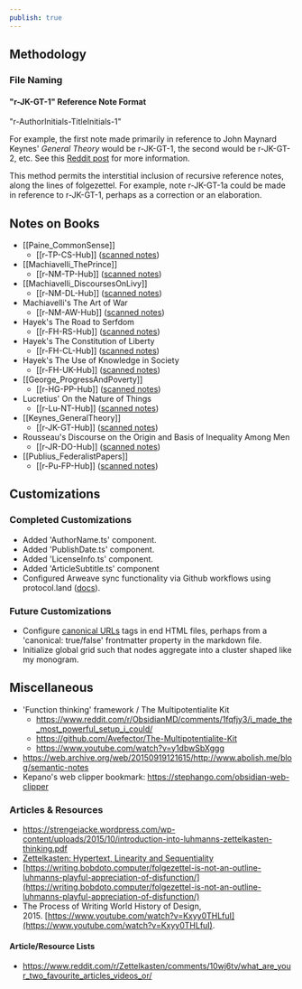 ```yaml
---
publish: true
---
```


## Methodology
### File Naming

#### "r-JK-GT-1" Reference Note Format

"r-AuthorInitials-TitleInitials-1"

For example, the first note made primarily in reference to John Maynard Keynes' _General Theory_ would be r-JK-GT-1, the second would be r-JK-GT-2, etc. See this [Reddit post](https://www.reddit.com/r/Zettelkasten/comments/1f8hap4/how_i_give_ids_to_my_reference_notes/) for more information.

This method permits the interstitial inclusion of recursive reference notes, along the lines of folgezettel. For example, note r-JK-GT-1a could be made in reference to r-JK-GT-1, perhaps as a correction or an elaboration.
## Notes on Books

- [[Paine_CommonSense]]
	- [[r-TP-CS-Hub]] ([scanned notes](https://app.ardrive.io/#/file/37f0b454-27ef-43a4-9691-971b14bfef35/view))
- [[Machiavelli_ThePrince]]
	- [[r-NM-TP-Hub]] ([scanned notes](https://app.ardrive.io/#/file/ef27fff7-e813-4a46-8673-4f121190415c/view))
- [[Machiavelli_DiscoursesOnLivy]]
	- [[r-NM-DL-Hub]] ([scanned notes](https://app.ardrive.io/#/file/aa34741e-109a-44a3-b45e-5987ba8540f9/view))
- Machiavelli's The Art of War
	- [[r-NM-AW-Hub]] ([scanned notes](https://app.ardrive.io/#/file/ee2a3695-37b7-435d-9448-6bbdb6b40b33/view))
- Hayek's The Road to Serfdom
	- [[r-FH-RS-Hub]] ([scanned notes](https://app.ardrive.io/#/file/32b1dd3c-c1c3-453e-97e3-1de99b51f31a/view))
- Hayek's The Constitution of Liberty
	- [[r-FH-CL-Hub]] ([scanned notes](https://app.ardrive.io/#/file/4ab5c166-19e4-47be-b49e-a782158d34b6/view))
- Hayek's The Use of Knowledge in Society
	- [[r-FH-UK-Hub]] ([scanned notes](https://app.ardrive.io/#/file/94219817-8498-450f-9ad6-e575a70954a9/view))
- [[George_ProgressAndPoverty]]
	- [[r-HG-PP-Hub]] ([scanned notes](https://app.ardrive.io/#/file/6ded2432-4be8-4d22-9042-9058a8157bae/view))
- Lucretius' On the Nature of Things
	- [[r-Lu-NT-Hub]] ([scanned notes](https://app.ardrive.io/#/file/67854654-f077-43c8-bf95-ad43ee238a7c/view))
- [[Keynes_GeneralTheory]]
	- [[r-JK-GT-Hub]] ([scanned notes](https://app.ardrive.io/#/file/a8b10b15-dad2-4bad-bf7c-72c76fc94edd/view))
- Rousseau's Discourse on the Origin and Basis of Inequality Among Men
	- [[r-JR-DO-Hub]] ([scanned notes](https://app.ardrive.io/#/file/9aa862f5-0340-4281-a21b-e4858d069c42/view))
- [[Publius_FederalistPapers]]
	- [[r-Pu-FP-Hub]] ([scanned notes](https://app.ardrive.io/#/file/7d04009d-ba6e-40e6-a5dd-3ee9e2afc2fe/view))


## Customizations

### Completed Customizations

- Added 'AuthorName.ts' component.
- Added 'PublishDate.ts' component.
- Added 'LicenseInfo.ts' component.
- Added 'ArticleSubtitle.ts' component
- Configured Arweave sync functionality via Github workflows using protocol.land ([docs](https://docs.protocol.land/working-with-repositories/import-a-repository-from-github)).

### Future Customizations

- Configure [canonical URLs](https://www.semrush.com/blog/canonical-url-guide/) tags in end HTML files, perhaps from a 'canonical: true/false' frontmatter property in the markdown file.
- Initialize global grid such that nodes aggregate into a cluster shaped like my monogram.

## Miscellaneous

- 'Function thinking' framework / The Multipotentialite Kit
	- https://www.reddit.com/r/ObsidianMD/comments/1fqfjy3/i_made_the_most_powerful_setup_i_could/
	- https://github.com/Avefector/The-Multipotentialite-Kit
	- https://www.youtube.com/watch?v=y1dbwSbXggg
- https://web.archive.org/web/20150919121615/http://www.abolish.me/blog/semantic-notes
- Kepano's web clipper bookmark: https://stephango.com/obsidian-web-clipper

### Articles & Resources

- https://strengejacke.wordpress.com/wp-content/uploads/2015/10/introduction-into-luhmanns-zettelkasten-thinking.pdf
- [Zettelkasten: Hypertext, Linearity and Sequentiality](https://www.thesing-online.de/blog/zettelkasten-hypertext-linearity-sequentiality)
- [https://writing.bobdoto.computer/folgezettel-is-not-an-outline-luhmanns-playful-appreciation-of-disfunction/](https://writing.bobdoto.computer/folgezettel-is-not-an-outline-luhmanns-playful-appreciation-of-disfunction/)
- The Process of Writing World History of Design, 2015. [https://www.youtube.com/watch?v=Kxyy0THLfuI](https://www.youtube.com/watch?v=Kxyy0THLfuI).

#### Article/Resource Lists

- https://www.reddit.com/r/Zettelkasten/comments/10wj6tv/what_are_your_two_favourite_articles_videos_or/